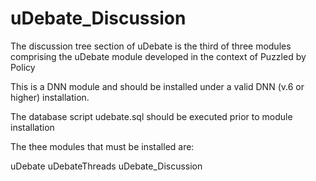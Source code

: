 uDebate_Discussion
==================


The discussion tree section of uDebate is the third of three modules comprising the uDebate module developed in the context of Puzzled by Policy

This is a DNN module and should be installed under a valid DNN (v.6 or higher) installation.

The database script udebate.sql should be executed prior to module installation

The thee modules that must be installed are:

uDebate uDebateThreads uDebate_Discussion
